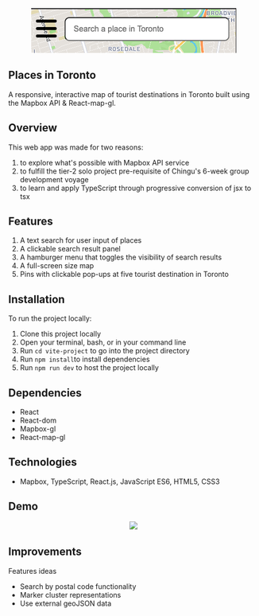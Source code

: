 
<div align="center">
<img src="./vite-project//images/logo.png">
</div>

## Places in Toronto 
A responsive, interactive map of tourist destinations in Toronto built using the Mapbox API & React-map-gl.

## Overview 
This web app was made for two reasons:
1. to explore what's possible with Mapbox API service
2. to fulfill the tier-2 solo project pre-requisite of Chingu's 6-week group development voyage
3. to learn and apply TypeScript through progressive conversion of jsx to tsx   

## Features
1. A text search for user input of places 
2. A clickable search result panel
3. A hamburger menu that toggles the visibility of search results
4. A full-screen size map
5. Pins with clickable pop-ups at five tourist destination in Toronto    

## Installation
To run the project locally: 

1. Clone this project locally
2. Open your terminal, bash, or in your command line
3. Run `cd vite-project` to go into the project directory
4. Run `npm install`to install dependencies
5. Run `npm run dev`
to host the project locally

## Dependencies
- React
- React-dom
- Mapbox-gl
- React-map-gl

## Technologies
- Mapbox, TypeScript, React.js, JavaScript ES6, HTML5, CSS3

## Demo
<div  align="center">
<img src="./vite-project/images/demo.gif" height=600px>
</div>
 
## Improvements
Features ideas
- Search by postal code functionality 
- Marker cluster representations
- Use external geoJSON data
 

